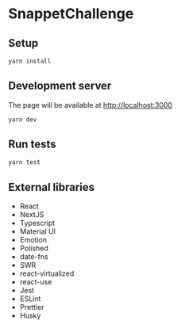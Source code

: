 # SnappetChallenge

## Setup

```bash
yarn install
```

## Development server

The page will be available at [http://localhost:3000](http://localhost:3000)

```bash
yarn dev
```

## Run tests

```bash
yarn test
```

## External libraries

* React
* NextJS
* Typescript
* Material UI
* Emotion
* Polished
* date-fns
* SWR
* react-virtualized
* react-use
* Jest
* ESLint
* Prettier
* Husky
